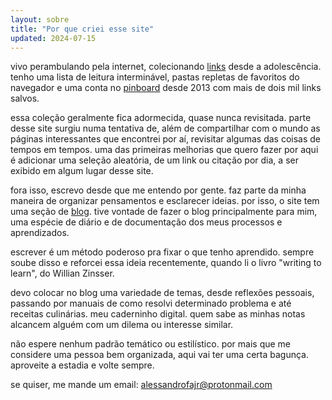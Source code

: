 ```yaml
---
layout: sobre
title: "Por que criei esse site"
updated: 2024-07-15
---
```


vivo perambulando pela internet, colecionando [links](/links) desde a adolescência. tenho uma lista de leitura interminável, pastas repletas de favoritos do navegador e uma conta no [pinboard](https://pinboard.in/) desde 2013 com mais de dois mil links salvos.

essa coleção geralmente fica adormecida, quase nunca revisitada. parte desse site surgiu numa tentativa de, além de compartilhar com o mundo as páginas interessantes que encontrei por aí, revisitar algumas das coisas de tempos em tempos. uma das primeiras melhorias que quero fazer por aqui é adicionar uma seleção aleatória, de um link ou citação por dia, a ser exibido em algum lugar desse site.

fora isso, escrevo desde que me entendo por gente. faz parte da minha maneira de organizar pensamentos e esclarecer ideias. por isso, o site tem uma seção de [blog](/blog). tive vontade de fazer o blog principalmente para mim, uma espécie de diário e de documentação dos meus processos e aprendizados. 

escrever é um método poderoso pra fixar o que tenho aprendido. sempre soube disso e reforcei essa ideia recentemente, quando li o livro "writing to learn", do Willian Zinsser. 

devo colocar no blog uma variedade de temas, desde reflexões pessoais, passando por manuais de como resolvi determinado problema e até receitas culinárias. meu caderninho digital. quem sabe as minhas notas alcancem alguém com um dilema ou interesse similar.

não espere nenhum padrão temático ou estilístico. por mais que me considere uma pessoa bem organizada, aqui vai ter uma certa bagunça. aproveite a estadia e volte sempre. 

se quiser, me mande um email: alessandrofajr@protonmail.com